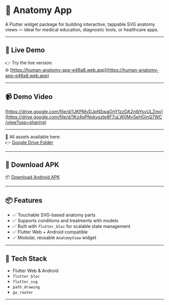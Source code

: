 # 🧠 Anatomy App

A Flutter widget package for building interactive, tappable SVG anatomy views — ideal for medical education, diagnostic tools, or healthcare apps.

---

## 🔗 Live Demo

👉 Try the live version:  
🌐 [https://human-anatomy-app-e46a8.web.app](https://human-anatomy-app-e46a8.web.app)

---

## 📹 Demo Video

[https://drive.google.com/file/d/1JKPMyDJpNSwaOnY1zzDA2nlbYsvULZmv](https://drive.google.com/file/d/1Kz4qPNskyszte8F7uLW0MvSeHGinQ7WC/view?usp=sharing)

---

📂 All assets available here:  
👉 [Google Drive Folder](https://drive.google.com/drive/folders/13oqrJZudT9Z8bhUSnj6tnaqfRwaw9Yaq?usp=drive_link)

---

## 📱 Download APK

📦 [Download Android APK](https://drive.google.com/file/d/10qQ7GQJ8Bs0g9HIYqmTclqyl58bk4U_m/view?usp=sharing)

---

## 📦 Features

- ✅ Touchable SVG-based anatomy parts  
- ✅ Supports conditions and treatments with models  
- ✅ Built with `flutter_bloc` for scalable state management  
- ✅ Flutter Web + Android compatible  
- ✅ Modular, reusable `AnatomyView` widget

---

## 🧰 Tech Stack

- Flutter Web & Android  
- `flutter_bloc`  
- `flutter_svg`  
- `path_drawing`  
- `go_router`

---
